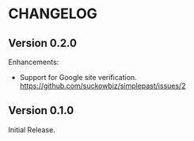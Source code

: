# CHANGELOG

## Version 0.2.0

Enhancements:

- Support for Google site verification.
  <https://github.com/suckowbiz/simplepast/issues/2>

## Version 0.1.0

Initial Release.
